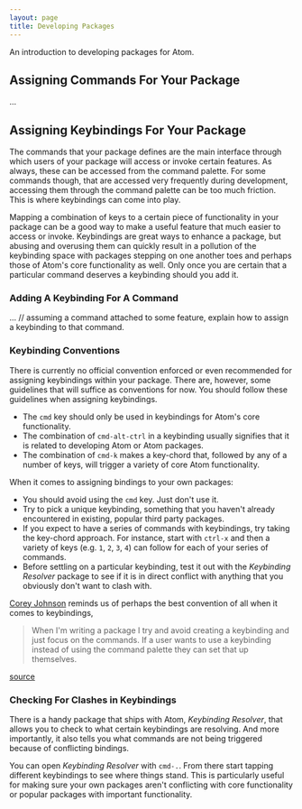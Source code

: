 ```yaml
---
layout: page
title: Developing Packages
---
```


An introduction to developing packages for Atom.

## Assigning Commands For Your Package

...

## Assigning Keybindings For Your Package

The commands that your package defines are the main interface through which users of your package will access or invoke certain features. As always, these can be accessed from the command palette. For some commands though, that are accessed very frequently during development, accessing them through the command palette can be too much friction. This is where keybindings can come into play.

Mapping a combination of keys to a certain piece of functionality in your package can be a good way to make a useful feature that much easier to access or invoke. Keybindings are great ways to enhance a package, but abusing and overusing them can quickly result in a pollution of the keybinding space with packages stepping on one another toes and perhaps those of Atom's core functionality as well. Only once you are certain that a particular command deserves a keybinding should you add it.

### Adding A Keybinding For A Command

... // assuming a command attached to some feature, explain how to assign a keybinding to that command.

### Keybinding Conventions

There is currently no official convention enforced or even recommended for assigning keybindings within your package. There are, however, some guidelines that will suffice as conventions for now. You should follow these guidelines when assigning keybindings.

- The `cmd` key should only be used in keybindings for Atom's core functionality.
- The combination of `cmd-alt-ctrl` in a keybinding usually signifies that it is related to developing Atom or Atom packages.
- The combination of `cmd-k` makes a key-chord that, followed by any of a number of keys, will trigger a variety of core Atom functionality.

When it comes to assigning bindings to your own packages:

- You should avoid using the `cmd` key. Just don't use it.
- Try to pick a unique keybinding, something that you haven't already encountered in existing, popular third party packages.
- If you expect to have a series of commands with keybindings, try taking the key-chord approach. For instance, start with `ctrl-x` and then a variety of keys (e.g. `1`, `2`, `3`, `4`) can follow for each of your series of commands.
- Before settling on a particular keybinding, test it out with the *Keybinding Resolver* package to see if it is in direct conflict with anything that you obviously don't want to clash with.

[Corey Johnson](https://github.com/probablycorey) reminds us of perhaps the best convention of all when it comes to keybindings,

> When I'm writing a package I try and avoid creating a keybinding and just focus on the commands. If a user wants to use a keybinding instead of using the command palette they can set that up themselves.

[source](http://discuss.atom.io/t/keymap-style-guide/4432)

### Checking For Clashes in Keybindings

There is a handy package that ships with Atom, *Keybinding Resolver*, that allows you to check to what certain keybindings are resolving. And more importantly, it also tells you what commands are not being triggered because of conflicting bindings.

You can open *Keybinding Resolver* with `cmd-.`. From there start tapping different keybindings to see where things stand. This is particularly useful for making sure your own packages aren't conflicting with core functionality or popular packages with important functionality.